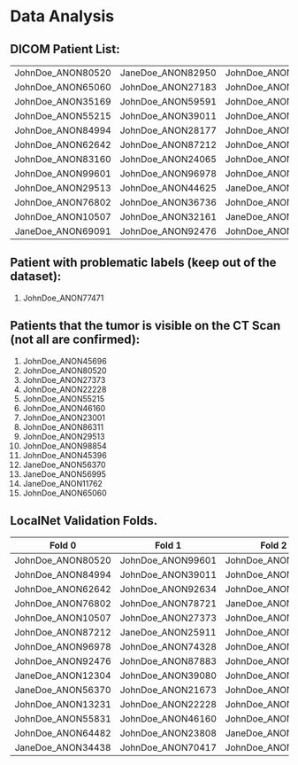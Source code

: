 # Data Analysis

## DICOM Patient List:
|                   |                   |                   |                   |                   |                   | 
|:-----------------:|:-----------------:|:-----------------:|:-----------------:|:-----------------:|:-----------------:|
| JohnDoe_ANON80520 | JaneDoe_ANON82950 | JohnDoe_ANON42529 | JohnDoe_ANON27373 | JohnDoe_ANON39080 | JohnDoe_ANON51834 |
| JohnDoe_ANON65060 | JohnDoe_ANON27183 | JohnDoe_ANON15323 | JaneDoe_ANON25911 | JohnDoe_ANON77471 | JaneDoe_ANON34438 | 
| JohnDoe_ANON35169 | JohnDoe_ANON59591 | JohnDoe_ANON86311 | JohnDoe_ANON77296 | JohnDoe_ANON55831 | JohnDoe_ANON57371 | 
| JohnDoe_ANON55215 | JohnDoe_ANON39011 | JohnDoe_ANON11762 | JaneDoe_ANON83544 | JohnDoe_ANON81710 | JohnDoe_ANON23808 |
| JohnDoe_ANON84994 | JohnDoe_ANON28177 | JohnDoe_ANON45396 | JohnDoe_ANON91519 | JohnDoe_ANON61677 | JohnDoe_ANON98854 |
| JohnDoe_ANON62642 | JohnDoe_ANON87212 | JohnDoe_ANON92634 | JohnDoe_ANON23001 | JohnDoe_ANON21673 | JohnDoe_ANON72295 |
| JohnDoe_ANON83160 | JohnDoe_ANON24065 | JohnDoe_ANON53833 | JohnDoe_ANON74328 | JohnDoe_ANON15860 | JohnDoe_ANON50337 |
| JohnDoe_ANON99601 | JohnDoe_ANON96978 | JohnDoe_ANON78721 | JohnDoe_ANON55240 | JohnDoe_ANON64482 | JaneDoe_ANON47965 |
| JohnDoe_ANON29513 | JohnDoe_ANON44625 | JaneDoe_ANON12304 | JohnDoe_ANON87883 | JohnDoe_ANON70417 | JaneDoe_ANON56995 |
| JohnDoe_ANON76802 | JohnDoe_ANON36736 | JohnDoe_ANON87639 | JohnDoe_ANON87928 | JohnDoe_ANON45696 | JohnDoe_ANON55098 |
| JohnDoe_ANON10507 | JohnDoe_ANON32161 | JaneDoe_ANON56370 | JohnDoe_ANON13231 | JohnDoe_ANON22228 |                   |
| JaneDoe_ANON69091 | JohnDoe_ANON92476 | JohnDoe_ANON98767 | JohnDoe_ANON27417 | JohnDoe_ANON46160 |                   |

## Patient with problematic labels (keep out of the dataset):
1. JohnDoe_ANON77471

## Patients that the tumor is visible on the CT Scan (not all are confirmed):
1. JohnDoe_ANON45696               
2. JohnDoe_ANON80520               
3. JohnDoe_ANON27373      
4. JohnDoe_ANON22228
5. JohnDoe_ANON55215
6. JohnDoe_ANON46160
7. JohnDoe_ANON23001
8. JohnDoe_ANON86311
9. JohnDoe_ANON29513
10. JohnDoe_ANON98854
11. JohnDoe_ANON45396
12. JaneDoe_ANON56370
13. JaneDoe_ANON56995
14. JaneDoe_ANON11762
15. JohnDoe_ANON65060

## LocalNet Validation Folds.
|      Fold 0       |      Fold 1       |      Fold 2       |      Fold 3       |      Fold 4       |
|:-----------------:|:-----------------:|:-----------------:|:-----------------:|:-----------------:|
| JohnDoe_ANON80520 | JohnDoe_ANON99601 | JohnDoe_ANON55215 | JohnDoe_ANON24065 | JohnDoe_ANON65060 |
| JohnDoe_ANON84994 | JohnDoe_ANON39011 | JohnDoe_ANON83160 | JohnDoe_ANON59591 | JohnDoe_ANON35169 |
| JohnDoe_ANON62642 | JohnDoe_ANON92634 | JohnDoe_ANON29513 | JohnDoe_ANON15323 | JohnDoe_ANON27183 |
| JohnDoe_ANON76802 | JohnDoe_ANON78721 | JaneDoe_ANON82950 | JohnDoe_ANON11762 | JohnDoe_ANON36736 |
| JohnDoe_ANON10507 | JohnDoe_ANON27373 | JohnDoe_ANON28177 | JohnDoe_ANON45396 | JohnDoe_ANON32161 |
| JohnDoe_ANON87212 | JaneDoe_ANON25911 | JohnDoe_ANON44625 | JohnDoe_ANON87639 | JohnDoe_ANON42529 |
| JohnDoe_ANON96978 | JohnDoe_ANON74328 | JohnDoe_ANON86311 | JohnDoe_ANON55240 | JohnDoe_ANON53833 |
| JohnDoe_ANON92476 | JohnDoe_ANON87883 | JohnDoe_ANON77296 | JohnDoe_ANON81710 | JaneDoe_ANON83544 |
| JaneDoe_ANON12304 | JohnDoe_ANON39080 | JohnDoe_ANON91519 | JohnDoe_ANON51834 | JohnDoe_ANON87928 |
| JaneDoe_ANON56370 | JohnDoe_ANON21673 | JohnDoe_ANON23001 | JohnDoe_ANON98854 | JohnDoe_ANON98767 |
| JohnDoe_ANON13231 | JohnDoe_ANON22228 | JohnDoe_ANON27417 | JohnDoe_ANON72295 | JohnDoe_ANON15860 |
| JohnDoe_ANON55831 | JohnDoe_ANON46160 | JohnDoe_ANON61677 | JaneDoe_ANON47965 | JohnDoe_ANON57371 |
| JohnDoe_ANON64482 | JohnDoe_ANON23808 | JaneDoe_ANON69091 | JaneDoe_ANON56995 | JohnDoe_ANON50337 |
| JaneDoe_ANON34438 | JohnDoe_ANON70417 | JohnDoe_ANON45696 | JohnDoe_ANON55098 |         -         |
